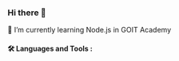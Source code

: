 ### Hi there 👋

 🌱 I’m currently learning Node.js in GOIT Academy

#### :hammer_and_wrench: Languages and Tools :
